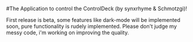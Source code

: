 #The Application to control the ControlDeck (by synxrhyme & Schmotzgi)!

First release is beta, some features like dark-mode will be implemented soon, pure functionality is rudely implemented.
Please don't judge my messy code, i'm working on improving the quality.

